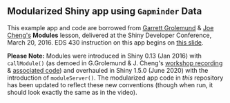 ## Modularized Shiny app using `Gapminder` Data

This example app and code are borrowed from [Garrett Grolemund](https://github.com/garrettgman) & [Joe Cheng's](https://github.com/jcheng5) **Modules** lesson, delivered at the Shiny Developer Conference, March 20, 2016. EDS 430 instruction on this app begins on [this slide](https://ucsb-meds.github.io/EDS430-Shiny/#/modules).

**Please Note:** Modules were introduced in Shiny 0.13 (Jan 2016) with `callModule()` (as demoed in G.Grolemund & J. Cheng's [workshop recording](https://www.rstudio.com/resources/shiny-dev-con/modules/?_ga=2.163786815.1475817156.1670220567-309155161.1666221806) & [associated code](https://github.com/rstudio/ShinyDeveloperConference/tree/master/Modules/Demo)) and overhauled in Shiny 1.5.0 (June 2020) with the introduction of `moduleServer()`. The modularized app code in *this* repository has been updated to reflect these new conventions (though when run, it should look exactly the same as in the video).
